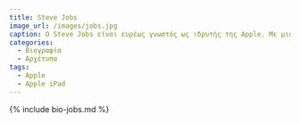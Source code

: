 ```yaml
---
title: Steve Jobs
image_url: /images/jobs.jpg
caption: Ο Steve Jobs είναι ευρέως γνωστός ως ιδρυτής της Apple. Με μια σειρά καινοτόμων συσκευών και εφαρμογών όπως το iPad και όλο το οικοσύστημα που δημιουργήθηκε γύρω του έπαιξε μεγάλο ρόλο στην ανάπτυξη του διαδικτύου και του διάχυτου υπολογισμού γενικότερα.
categories:
  - Βιογραφία
  - Αρχέτυπα
tags:
  - Apple
  - Apple iPad
---
```


{% include bio-jobs.md %}

